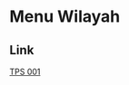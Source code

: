 # Menu Wilayah

## Link

[TPS 001](https://github.com/gigit-pemilu/pemilu-2024-74-sulawesi-tenggara/tree/main/pilpres/hitung-suara/sub/74-sulawesi-tenggara/sub/09-konawe-utara/sub/10-motui/sub/2012-ranombupulu/sub/001-tps)

